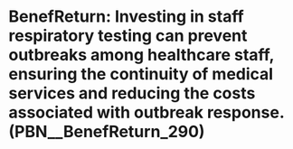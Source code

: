 # BenefReturn: __Investing in staff respiratory testing can prevent outbreaks among healthcare staff, ensuring the continuity of medical services and reducing the costs associated with outbreak response.__ (PBN__BenefReturn_290)

